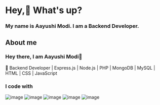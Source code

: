 # Hey,👋 What's up?
### My name is Aayushi Modi. I am a Backend Developer.

## About me 

### Hey there, I am Aayushi Modi👋
🚀 Backend Developer | Express.js | Node.js | PHP | MongoDB | MySQL | HTML | CSS | JavaScript 

### I code with 

![image](https://github.com/user-attachments/assets/6085988d-3d17-4b87-922b-a0f336368f4a)   ![image](https://github.com/user-attachments/assets/e07357e0-03b9-492d-9ced-847ee97e0851)  ![image](https://github.com/user-attachments/assets/213d3bde-f0e4-43b5-9c4c-b91884fa6931)
 ![image](https://github.com/user-attachments/assets/57ce5aa0-f78d-4e49-9c05-f0cd33495da1)  ![image](https://github.com/user-attachments/assets/d9f7058a-64f5-490d-abac-18ce5b0d68ea)





